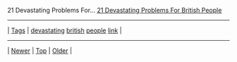 <!--
title: 21 Devastating Problems For British People
date: 2020-06-28T15:02:25.063Z
tags: devastating, british, people, link
-->












21 Devastating Problems For...
[21 Devastating Problems For British People](http://www.buzzfeed.com/alanwhite/by-jove-the-struggle-is-real)

<!--BOTTOM-POST-NAVIGATION-->
---

| [Tags](tags.md) | [devastating](tag-devastating.md) [british](tag-british.md) [people](tag-people.md) [link](tag-link.md) |

---

| [Newer](109760357827.md) | [Top](index.md) | [Older](110280866637.md) |